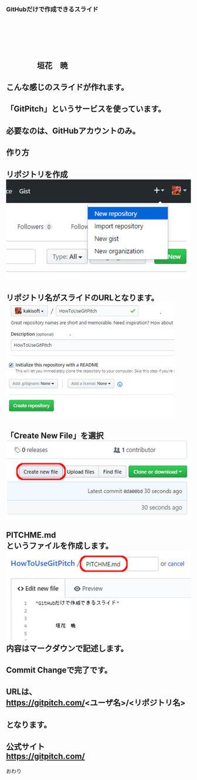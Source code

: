 ### GitHubだけで作成できるスライド
　  

　  
　  
　　　　垣花　暁
---
こんな感じのスライドが作れます。
---
「GitPitch」というサービスを使っています。
---
必要なのは、GitHubアカウントのみ。
---
作り方
---
リポジトリを作成  
<img src="img/01.png">
---
リポジトリ名がスライドのURLとなります。  
<img src="img/02.png"/>
---
「Create New File」を選択
<img src="img/03.png"/>
---
PITCHME.md  
というファイルを作成します。  
<img src="img/04.png"/>  
内容はマークダウンで記述します。
---
Commit Changeで完了です。  
<im-g src="img/05.png"/>
---
URLは、  
　  
https://gitpitch.com/<ユーザ名>/<リポジトリ名>  
　  
となります。
---
公式サイト  
https://gitpitch.com/
---
おわり
